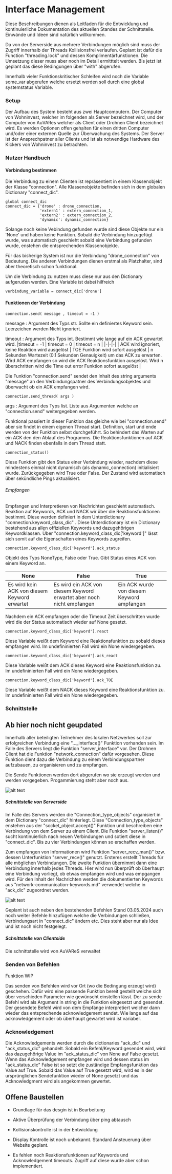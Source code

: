 # Interface Management

Diese Beschreibungen dienen als Leitfaden für die Entwicklung und kontinuierliche Dokumentation des aktuellen Standes der Schnittstelle. Einwände und Ideen sind natürlich willkommen.

Da von der Serverside aus mehrere Verbindungen möglich sind muss der Zugriff innerhalb der Threads Kollisionsfrei verlaufen. Geplant ist dafür die Function "threading.lock" und dessen Komplimentärfunktionen. Die Umsetzung dieser muss aber noch im Detail ermitttelt werden. Bis jetzt ist geplant das diese Bedingungen über "with" abgerufen.

Innerhalb vieler Funktionskritischer Schleifen wird noch die Variable some_var abgerufen welche ersetzt werden soll durch eine global systemstatus Variable.

### Setup

Der Aufbau des System besteht aus zwei Hauptcomputern. Der Computer von Wohninvest, welcher im folgenden als Server bezeichnet wird, und der Computer von AuVARes welcher als Client oder Drohnen Client bezeichnet wird. Es werden Optionen offen gehalten für einen dritten Computer und/oder einer externen Quelle zur Überwachung des Systems. Der Server ist der Ansprechpatner aller Clients und ist als notwendige Hardware des Kickers von Wohninvest zu betrachten.

### Nutzer Handbuch

#### Verbindung bestimmen

Die Verbindung zu einem Clienten ist repräsentiert in einem Klassenobjekt der Klasse "connection". Alle Klassenobjekte befinden sich in dem globalen Dictionary "connect_dic".

    global connect_dic
    connect_dic = {'drone' : drone_connection,
                   'extern1' : extern_connection_1,
                   'extern2' : extern_connection_2,
                   'dynamic': dynamic_connection} 

Solange noch keine Vebindung gefunden wurde sind diese Objekte nur ein 'None' und haben keine Funktion. Sobald die Verbindung hinzugefügt wurde, was automatisch geschieht sobald eine Verbindung gefunden wurde, enstehen die entsprechenden Klassenobjekte.

Für das bisherige System ist nur die Verbindung "drone_connection" von Bedeutung. Die anderen Verbindungen dienen erstmal als Platzhalter, sind aber theoretisch schon funktional.

Um die Verbindung zu nutzen muss diese nur aus den Dictionary aufgeruden werden. Eine Variable ist dabei hilfreich

    verbindung_variable = connect_dic['drone']

#### Funktionen der Verbindung

    connection.send( message , timeout = -1 )

message : Argument des Typs str. Sollte ein definiertes Keyword sein. Leerzeichen   werden Nicht ignoriert.

timeout : Argument des Typs int. Bestimmt wie lange auf ein ACK gewartet wird.
|timeout = -1 | timeout = 0 | timeout = n |
|-|-|-|
| ACK wird ignoriert, keine Reaktion wird ausgelöst | TOE Funktion wird sofort ausgelöst | n Sekunden Wartezeit (0.1 Sekunden Genauigkeit) um das ACK zu erwarten. Wird ACK empfangen so wird die ACK Reaktionsfunktion ausgelöst. Wird n überschritten wird die Time out error Funktion sofort ausgelöst |

Die Funktion "connection.send" sendet den Inhalt des string arguments "message" an den Verbindungspatner des Verbindungsobjektes und überwacht ob ein ACK empfangen wird.

    connection.send_thread( args )

args : Argument des Typs list. Liste aus Argumenten welche an "connection.send" weitergegeben werden.

Funktional passiert in dieser Funktion das gleiche wie bei "connection.send" aber sie findet in einem eigenen Thread start. Definition, start und ende werden von der Funktion selbst durchgeführt. So behindert das Warten auf ein ACK den den Ablauf des Programms. Die Reaktionsfunktionen auf ACK und NACK finden ebenfalls in dem Thread statt.

    connection_status()

Diese Funktion gibt den Status einer Verbindung wieder, nachdem diese mindestens einmal nicht dynamisch (als dynamic_connection) initialisiert wurde. Zurückgegeben wird True oder False. Der Zustand wird automatisch über sekündliche Pings aktualisiert.

###### Empfangen

Empfangen und Interpretieren von Nachrichten geschieht automatisch. Reaktion auf Keywords, ACK und NACK wir über die Reaktionsfunktionen bestimmt. Diese werden definiert in dem Unterdictionary "connection.keyword_class_dic" . Diese Unterdictionary ist ein Dictionary bestehend aus allen offiziellen Keywords und dazugehörigen Keywordklassen. Über "connection.keyword_class_dic['keyword']" lässt sich somit auf die Eigenschaften eines Keywords zugreifen.

    connection.keyword_class_dic['keyword'].ack_status

Objekt des Typs NoneType, False oder True. Gibt Status eines ACK von einem Keyword an.

|None|False|True|
|-|-|-|
|Es wird kein ACK von diesem Keyword erwartet|Es wird ein ACK von diesem Keyword erwartet aber noch nicht empfangen|Ein ACK wurde von diesem Keyword ampfangen|

Nachdem ein ACK empfangen oder die Timeout Zeit überschritten wurde wird die der Status automatisch wieder auf None gesetzt.

    connection.keyword_class_dic['keyword'].react

Diese Variable weißt dem Keyword eine Reaktionsfunktion zu sobald dieses empfangen wird. Im undefininierten Fall wird ein None wiedergegeben.

    connection.keyword_class_dic['keyword'].ack_react

Diese Variable weißt dem ACK dieses Keyword eine Reaktionsfunktion zu. Im undefininierten Fall wird ein None wiedergegeben.

    connection.keyword_class_dic['keyword'].ack_TOE

Diese Variable weißt dem NACK dieses Keyword eine Reaktionsfunktion zu. Im undefininierten Fall wird ein None wiedergegeben.
### Schnittstelle

## Ab hier noch nicht geupdated

Innerhalb aller beteiligten Teilnehmer des lokalen Netzwerkes soll zur erfolgreichen Verbindung eine "..._interface()" Funktion vorhanden sein. Im Falle des Servers liegt die Funktion "server_interface" vor. Der Drohnen Client hat die Funktion "network_connection" dafür vorgesehen. Diese Funktion dient dazu die Verbindung zu einem Verbindungspartner aufzubauen, zu organisieren und zu empfangen.

Die Sende Funktionen werden dort abgerufen wo sie erzeugt werden und werden vorgegeben. Progammierung steht aber noch aus.

![alt text](interface_structure-1.jpg)

##### Schnittstelle von Serverside

Im Falle des Servers werden die "Connection_type_objects" organisiert in dem Dictionary "connect_dic" hinterlegt. Diese "Connection_type_objects" enstehen aus der "socket_object.accept()" Funktion und beschreiben eine Verbindung von dem Server zu einem Client. Die Funktion "server_listen()" sucht kontinuierlich nach neuen Verbindungen und sotiert diese in "connect_dic". Bis zu vier Verbindungen können so erschaffen werden.

Zum empfangen von Informationen wird Funktion "server_recv_man()" bzw. dessen Unterfunktion "server_recv()" genutzt. Ersteres erstellt Threads für alle möglichen Verbindungen. Die zweite Funktion übernimmt dann eine Verbindung innerhalb jedes Threads. Hier wird nun überprüft ob überhaupt eine Verbindung vorliegt, ob etwas empfangen wird und was empgangen wird. Für den Inhalt der Nachrichten werden die dokumentierten Keywords aus "network-communication-keywords.md" verwendet welche in "ack_dic" zugeordnet werden.

![alt text](interface_connection_management.jpg)

Geplant ist auch neben den bestehenden Befehlen Stand 03.05.2024 auch noch weiter Befehle hinzufügen welche die Verbindungen schließen, Verbindungsart in "connect_dic" ändern etc. Dies steht aber nur als Idee und ist noch nicht festgelegt.

##### Schnittstelle von Clientside

Die schnittstelle wird von AuVAReS verwaltet

### Senden von Befehlen

Funktion WIP

Das senden von Befehlen wird vor Ort (wo die Bedingung erzeugt wird) geschehen. Dafür wird eine passende Funktion bereit gestellt welche sich über verschieden Parameter wie gewünscht einstellen lässt. Der zu sende Befehl wird als Argument in string in die Funktion eingesetzt und gesendet. Der gesendete Befehl wird von dem Empfänge interpretiert welcher dann wieder das entsprechende acknowledgement sendet. Wie lange auf das acknowledgement oder ob überhaupt gewartet wird ist variabel.

### Acknowledgement

Die Acknowledgements werden durch die dictionaries "ack_dic" und "ack_status_dic" gehandelt. Sobald ein Befehl/Keyword gesendet wird, wird das dazugehörige Value im "ack_status_dic" von None auf False gesetzt. Wenn das Acknowledgement empfangen wird und dessen status im "ack_status_dic" False ist so setzt die zuständige Empfangsfunktion das Value auf True. Sobald das Value auf True gesetzt wird, wird es in der ursprünglichen Sendefunktion wieder of None gesetzt und das Acknowledgment wird als angekommen gewertet.

## Offene Baustellen

- Grundlage für das desgin ist in Bearbeitung

- Aktive Überprüfung der Verbindung über ping abtausch

- Kollisionskontrolle ist in der Entwicklung

- Display Kontrolle ist noch unbekannt. Standard Ansteuerung über Website geplant.

- Es fehlen noch Reaktionsfunktionen auf Keywords und Acknowledgement timeouts. Zugriff auf diese wurde aber schon implementiert.